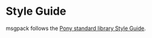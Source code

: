 # Style Guide

msgpack follows the [Pony standard library Style Guide](https://github.com/ponylang/ponyc/blob/main/STYLE_GUIDE.md).
